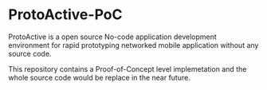 # ProtoActive-PoC

ProtoActive is a open source No-code application development environment for rapid prototyping networked mobile application without any source code.

This repository contains a Proof-of-Concept level implemetation and the whole source code would be replace in the near future.
